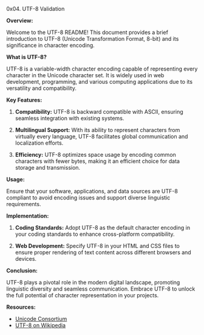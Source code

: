 0x04. UTF-8 Validation

**Overview:**

Welcome to the UTF-8 README! This document provides a brief introduction to UTF-8 (Unicode Transformation Format, 8-bit) and its significance in character encoding.

**What is UTF-8?**

UTF-8 is a variable-width character encoding capable of representing every character in the Unicode character set. It is widely used in web development, programming, and various computing applications due to its versatility and compatibility.

**Key Features:**

1. **Compatibility:** UTF-8 is backward compatible with ASCII, ensuring seamless integration with existing systems.

2. **Multilingual Support:** With its ability to represent characters from virtually every language, UTF-8 facilitates global communication and localization efforts.

3. **Efficiency:** UTF-8 optimizes space usage by encoding common characters with fewer bytes, making it an efficient choice for data storage and transmission.

**Usage:**

Ensure that your software, applications, and data sources are UTF-8 compliant to avoid encoding issues and support diverse linguistic requirements.

**Implementation:**

1. **Coding Standards:** Adopt UTF-8 as the default character encoding in your coding standards to enhance cross-platform compatibility.

2. **Web Development:** Specify UTF-8 in your HTML and CSS files to ensure proper rendering of text content across different browsers and devices.

**Conclusion:**

UTF-8 plays a pivotal role in the modern digital landscape, promoting linguistic diversity and seamless communication. Embrace UTF-8 to unlock the full potential of character representation in your projects.

**Resources:**

- [Unicode Consortium](https://unicode.org/)
- [UTF-8 on Wikipedia](https://en.wikipedia.org/wiki/UTF-8)
